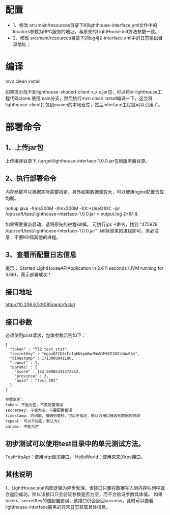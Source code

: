 # 配置

- 1、修改 src/main/resources目录下的lighthouse-interface.yml文件中的locators参数为RPC服务的地址，与原来的LightHouse.init方法参数一致。
- 2、修改 src/main/resources目录下的log4j2-interface.xml中的日志输出目录地址；

# 编译

mvn clean install

如果提示找不到lighthouse-shaded-client-x.x.x.jar包，可以将xl-lighthouse工程代码clone,使用main分支，然后执行mvn clean install编译一下，这会将lighthouse-client打包到maven的本地仓库，然后interface工程就可以引用了。


# 部署命令

## 1、上传jar包

上传编译目录下./target/lighthouse-interface-1.0.0.jar包到服务器目录。

## 2、执行部署命令

内存参数可以根据实际需要指定，另外如果数据量较大，可以使用nginx配置负载均衡。

nohup java -Xms300M -Xmx300M -XX:+UseG1GC -jar /opt/soft/test/lighthouse-interface-1.0.0.jar > output.log 2>&1 &

如果需要重新启动，请将原先的进程kill掉。
可执行jps -l命令，找到 "475878 /opt/soft/test/lighthouse-interface-1.0.0.jar" ,kill掉原来的进程即可，务必注意：不要Kill错其他的进程。

## 3、查看所配置日志信息

提示： Started LightHouseAPIApplication in 2.611 seconds (JVM running for 3.68)，表示部署成功！

## 接口地址

http://10.206.6.5:9085/api/v1/stat

## 接口参数
必须使用post请求，包体参数示例如下：
```
{
  "token" : "TlZ:test_stat",
  "secretKey" : "mgasBFCD8iFcIgKNkpmBwfMm51M0CE2DZsKWwB5z",
  "timestamp" : 1713006941196,
  "repeat" : 1,
  "params" : {
    "score" : 153.90985341472552,
    "province" : 3,
    "uuid" : "test_101"
  }
}

参数说明：
token: 不能为空，不要配置错误
secretKey: 不能为空，不要配置错误
timestamp: 时间戳，精确到毫秒，可以不指定，默认为接口接收到数据的时间
repeat: 可以不指定，默认为1
params: 不能为空
```

##  初步测试可以使用test目录中的单元测试方法。

TestHttpApi：使用http请求接口。
HelloWorld：使用原来的rpc接口。


## 其他说明

1、LightHouse.stat内部逻辑为异步处理，该接口只要将数据写入到内存队列中就会返回成功。所以该接口只会验证参数是否为空，而不会验证参数具体值。
    如果token、secretKey的值配置错误，该接口仍会返回success，此时可以查看lighthouse-interface服务的异常日志获取具体信息。
